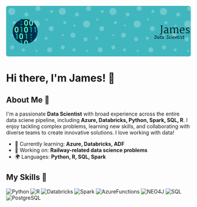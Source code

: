 ![Banner Image](./header-banner-image.png)

# Hi there, I'm James! 👋

## About Me 🚀

I'm a passionate **Data Scientist** with broad experience across the entire data sciene pipeline, including **Azure, Databricks, Python, Spark, SQL, R**. I enjoy tackling complex problems, learning new skills, and collaborating with diverse teams to create innovative solutions.  I love working with data!

- 🌱 Currently learning: **Azure, Databricks, ADF**
- 🔭 Working on: **Railway-related data science problems**
- 🌍 Languages: **Python, R, SQL, Spark**

## My Skills 🧠

![Python](https://img.shields.io/badge/Python-FFD43B?style=for-the-badge&logo=python&logoColor=blue)
![R](https://img.shields.io/badge/R-276DC3?style=for-the-badge&logo=r&logoColor=white)
![Databricks](https://img.shields.io/badge/Databricks-FF3621?style=for-the-badge&logo=Databricks&logoColor=white)
![Spark](https://img.shields.io/badge/Apache_Spark-FFFFFF?style=for-the-badge&logo=apachespark&logoColor=#E35A16)
![AzureFunctions](https://img.shields.io/badge/Azure_Functions-0062AD?style=for-the-badge&logo=azure-functions&logoColor=white)
![NEO4J](https://img.shields.io/badge/Neo4j-018bff?style=for-the-badge&logo=neo4j&logoColor=white)
![SQL](https://img.shields.io/badge/Microsoft%20SQL%20Server-CC2927?style=for-the-badge&logo=microsoft%20sql%20server&logoColor=white)
![PostgreSQL](https://img.shields.io/badge/PostgreSQL-316192?style=for-the-badge&logo=postgresql&logoColor=white)





